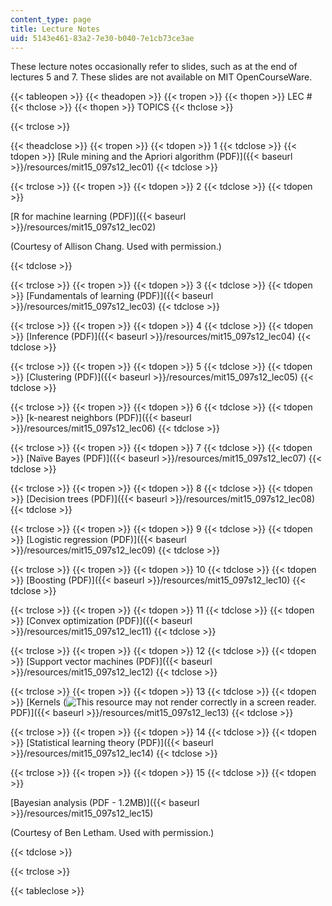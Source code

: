```yaml
---
content_type: page
title: Lecture Notes
uid: 5143e461-83a2-7e30-b040-7e1cb73ce3ae
---
```


These lecture notes occasionally refer to slides, such as at the end of lectures 5 and 7. These slides are not available on MIT OpenCourseWare.

{{< tableopen >}}
{{< theadopen >}}
{{< tropen >}}
{{< thopen >}}
LEC #
{{< thclose >}}
{{< thopen >}}
TOPICS
{{< thclose >}}

{{< trclose >}}

{{< theadclose >}}
{{< tropen >}}
{{< tdopen >}}
1
{{< tdclose >}}
{{< tdopen >}}
[Rule mining and the Apriori algorithm (PDF)]({{< baseurl >}}/resources/mit15_097s12_lec01)
{{< tdclose >}}

{{< trclose >}}
{{< tropen >}}
{{< tdopen >}}
2
{{< tdclose >}}
{{< tdopen >}}


[R for machine learning (PDF)]({{< baseurl >}}/resources/mit15_097s12_lec02)

(Courtesy of Allison Chang. Used with permission.)


{{< tdclose >}}

{{< trclose >}}
{{< tropen >}}
{{< tdopen >}}
3
{{< tdclose >}}
{{< tdopen >}}
[Fundamentals of learning (PDF)]({{< baseurl >}}/resources/mit15_097s12_lec03)
{{< tdclose >}}

{{< trclose >}}
{{< tropen >}}
{{< tdopen >}}
4
{{< tdclose >}}
{{< tdopen >}}
[Inference (PDF)]({{< baseurl >}}/resources/mit15_097s12_lec04)
{{< tdclose >}}

{{< trclose >}}
{{< tropen >}}
{{< tdopen >}}
5
{{< tdclose >}}
{{< tdopen >}}
[Clustering (PDF)]({{< baseurl >}}/resources/mit15_097s12_lec05)
{{< tdclose >}}

{{< trclose >}}
{{< tropen >}}
{{< tdopen >}}
6
{{< tdclose >}}
{{< tdopen >}}
[k-nearest neighbors (PDF)]({{< baseurl >}}/resources/mit15_097s12_lec06)
{{< tdclose >}}

{{< trclose >}}
{{< tropen >}}
{{< tdopen >}}
7
{{< tdclose >}}
{{< tdopen >}}
[Naïve Bayes (PDF)]({{< baseurl >}}/resources/mit15_097s12_lec07)
{{< tdclose >}}

{{< trclose >}}
{{< tropen >}}
{{< tdopen >}}
8
{{< tdclose >}}
{{< tdopen >}}
[Decision trees (PDF)]({{< baseurl >}}/resources/mit15_097s12_lec08)
{{< tdclose >}}

{{< trclose >}}
{{< tropen >}}
{{< tdopen >}}
9
{{< tdclose >}}
{{< tdopen >}}
[Logistic regression (PDF)]({{< baseurl >}}/resources/mit15_097s12_lec09)
{{< tdclose >}}

{{< trclose >}}
{{< tropen >}}
{{< tdopen >}}
10
{{< tdclose >}}
{{< tdopen >}}
[Boosting (PDF)]({{< baseurl >}}/resources/mit15_097s12_lec10)
{{< tdclose >}}

{{< trclose >}}
{{< tropen >}}
{{< tdopen >}}
11
{{< tdclose >}}
{{< tdopen >}}
[Convex optimization (PDF)]({{< baseurl >}}/resources/mit15_097s12_lec11)
{{< tdclose >}}

{{< trclose >}}
{{< tropen >}}
{{< tdopen >}}
12
{{< tdclose >}}
{{< tdopen >}}
[Support vector machines (PDF)]({{< baseurl >}}/resources/mit15_097s12_lec12)
{{< tdclose >}}

{{< trclose >}}
{{< tropen >}}
{{< tdopen >}}
13
{{< tdclose >}}
{{< tdopen >}}
[Kernels (![This resource may not render correctly in a screen reader.](/images/inacessible.gif)PDF)]({{< baseurl >}}/resources/mit15_097s12_lec13)
{{< tdclose >}}

{{< trclose >}}
{{< tropen >}}
{{< tdopen >}}
14
{{< tdclose >}}
{{< tdopen >}}
[Statistical learning theory (PDF)]({{< baseurl >}}/resources/mit15_097s12_lec14)
{{< tdclose >}}

{{< trclose >}}
{{< tropen >}}
{{< tdopen >}}
15
{{< tdclose >}}
{{< tdopen >}}


[Bayesian analysis (PDF - 1.2MB)]({{< baseurl >}}/resources/mit15_097s12_lec15)

(Courtesy of Ben Letham. Used with permission.)


{{< tdclose >}}

{{< trclose >}}

{{< tableclose >}}